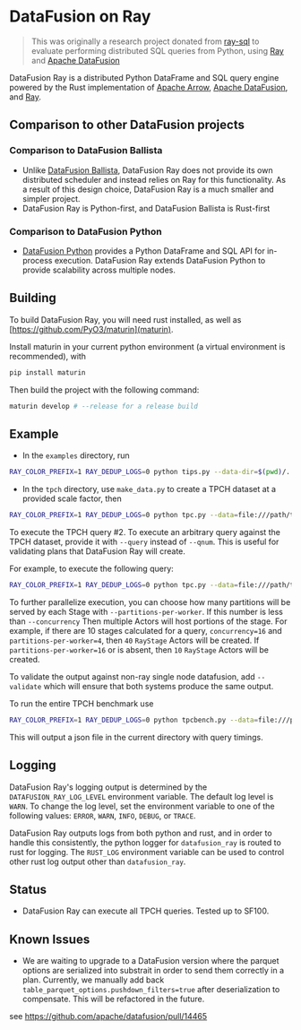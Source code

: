 <!---
  Licensed to the Apache Software Foundation (ASF) under one
  or more contributor license agreements.  See the NOTICE file
  distributed with this work for additional information
  regarding copyright ownership.  The ASF licenses this file
  to you under the Apache License, Version 2.0 (the
  "License"); you may not use this file except in compliance
  with the License.  You may obtain a copy of the License at

    http://www.apache.org/licenses/LICENSE-2.0

  Unless required by applicable law or agreed to in writing,
  software distributed under the License is distributed on an
  "AS IS" BASIS, WITHOUT WARRANTIES OR CONDITIONS OF ANY
  KIND, either express or implied.  See the License for the
  specific language governing permissions and limitations
  under the License.
-->

# DataFusion on Ray

> This was originally a research project donated from [ray-sql] to evaluate performing distributed SQL queries from
> Python, using [Ray] and [Apache DataFusion]

[ray-sql]: https://github.com/datafusion-contrib/ray-sql

DataFusion Ray is a distributed Python DataFrame and SQL query engine powered by the Rust implementation
of [Apache Arrow], [Apache DataFusion], and [Ray].

[Ray]: https://www.ray.io/
[Apache Arrow]: https://arrow.apache.org/
[Apache DataFusion]: https://datafusion.apache.org/

## Comparison to other DataFusion projects

### Comparison to DataFusion Ballista

- Unlike [DataFusion Ballista], DataFusion Ray does not provide its own distributed scheduler and instead relies on
  Ray for this functionality. As a result of this design choice, DataFusion Ray is a much smaller and simpler project.
- DataFusion Ray is Python-first, and DataFusion Ballista is Rust-first

[DataFusion Ballista]: https://github.com/apache/datafusion-ballista

### Comparison to DataFusion Python

- [DataFusion Python] provides a Python DataFrame and SQL API for in-process execution. DataFusion Ray extends
  DataFusion Python to provide scalability across multiple nodes.

[DataFusion Python]: https://github.com/apache/datafusion-python

## Building

To build DataFusion Ray, you will need rust installed, as well as [https://github.com/PyO3/maturin](maturin).

Install maturin in your current python environment (a virtual environment is recommended), with

```bash
pip install maturin
```

Then build the project with the following command:

```bash
maturin develop # --release for a release build
```

## Example

- In the `examples` directory, run

```bash
RAY_COLOR_PREFIX=1 RAY_DEDUP_LOGS=0 python tips.py --data-dir=$(pwd)/../testdata/tips/
```

- In the `tpch` directory, use `make_data.py` to create a TPCH dataset at a provided scale factor, then

```bash
RAY_COLOR_PREFIX=1 RAY_DEDUP_LOGS=0 python tpc.py --data=file:///path/to/your/tpch/directory/ --concurrency=2 --batch-size=8182 --worker-pool-min=10 --qnum 2
```

To execute the TPCH query #2. To execute an arbitrary query against the TPCH dataset, provide it with `--query` instead of `--qnum`. This is useful for validating plans that DataFusion Ray will create.

For example, to execute the following query:

```bash
RAY_COLOR_PREFIX=1 RAY_DEDUP_LOGS=0 python tpc.py --data=file:///path/to/your/tpch/directory/ --concurrency=2 --batch-size=8182 --worker-pool-min=10 --query 'select c.c_name, sum(o.o_totalprice) as total from orders o inner join customer c on o.o_custkey = c.c_custkey group by c_name limit 1'
```

To further parallelize execution, you can choose how many partitions will be served by each Stage with `--partitions-per-worker`. If this number is less than `--concurrency` Then multiple Actors will host portions of the stage. For example, if there are 10 stages calculated for a query, `concurrency=16` and `partitions-per-worker=4`, then `40` `RayStage` Actors will be created. If `partitions-per-worker=16` or is absent, then `10` `RayStage` Actors will be created.

To validate the output against non-ray single node datafusion, add `--validate` which will ensure that both systems produce the same output.

To run the entire TPCH benchmark use

```bash
RAY_COLOR_PREFIX=1 RAY_DEDUP_LOGS=0 python tpcbench.py --data=file:///path/to/your/tpch/directory/ --concurrency=2 --batch-size=8182 --worker-pool-min=10 [--partitions-per-worker=] [--validate]
```

This will output a json file in the current directory with query timings.

## Logging

DataFusion Ray's logging output is determined by the `DATAFUSION_RAY_LOG_LEVEL` environment variable. The default log level is `WARN`. To change the log level, set the environment variable to one of the following values: `ERROR`, `WARN`, `INFO`, `DEBUG`, or `TRACE`.

DataFusion Ray outputs logs from both python and rust, and in order to handle this consistently, the python logger for `datafusion_ray` is routed to rust for logging. The `RUST_LOG` environment variable can be used to control other rust log output other than `datafusion_ray`.

## Status

- DataFusion Ray can execute all TPCH queries. Tested up to SF100.

## Known Issues

- We are waiting to upgrade to a DataFusion version where the parquet options are serialized into substrait in order to send them correctly in a plan. Currently, we
  manually add back `table_parquet_options.pushdown_filters=true` after deserialization to compensate. This will be refactored in the future.

see <https://github.com/apache/datafusion/pull/14465>
